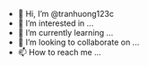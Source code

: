 - 👋 Hi, I’m @tranhuong123c
- 👀 I’m interested in ...
- 🌱 I’m currently learning ...
- 💞️ I’m looking to collaborate on ...
- 📫 How to reach me ...

<!---
tranhuong123c/tranhuong123c is a ✨ special ✨ repository because its `README.md` (this file) appears on your GitHub profile.
You can click the Preview link to take a look at your changes.
--->
